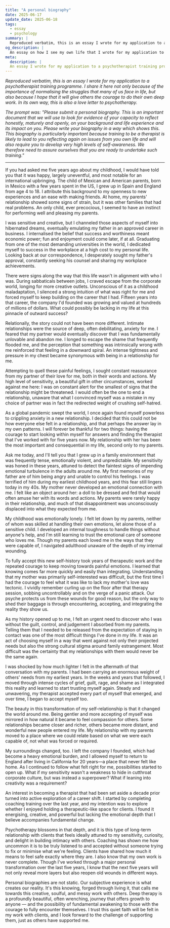 ```yaml
---
title: "A personal biography"
date: 2025-06-17
update_date: 2025-06-18
tags:
  - essay
  - psychology
summary: |
  Reproduced verbatim, this is an essay I wrote for my application to a psychotherapist training programme. I share it here not only because of the importance of normalising the struggles that many of us face in life, but also because I hope that it will give others the courage to do their own deep work.
og_description: |
  An essay on how I see my own life that I wrote for my application to a psychotherapist training programme.
meta:
  description: |
  An essay I wrote for my application to a psychotherapist training programme that shares my personal journey with therapy in a very vulnerable way. I share it here to normalise the struggles that many of us face, and also because I hope that it will inspire others to do their own deep work.
---
```


_Reproduced verbatim, this is an essay I wrote for my application to a psychotherapist training programme. I share it here not only because of the importance of normalising the struggles that many of us face in life, but also because I hope that it will give others the courage to do their own deep work. In its own way, this is also a love letter to psychotherapy._

_The prompt was: "Please submit a personal biography. This is an important document that we will use to look for evidence of your capacity to reflect honestly, maturely and openly, on your background and life experience and its impact on you. Please write your biography in a way which shows this. This biography is particularly important because training to be a therapist is likely to lead to you reflecting again on issues from you own life and will also require you to develop very high levels of self-awareness. We therefore need to assure ourselves that you are ready to undertake such training."_

---

If you had asked me five years ago about my childhood, I would have told you that it was happy, largely uneventful, and most notable for an international upbringing. The child of Mexican and American parents, born in Mexico with a few years spent in the US, I grew up in Spain and England from age 4 to 18. I attribute this background to my openness to new experiences and an ease with making friends. At home, my parents' relationship showed some signs of strain, but it was other families that had real problems. An only child, ever precocious, I seemed to have an instinct for performing well and pleasing my parents.

I was sensitive and creative, but I channeled those aspects of myself into hibernated dreams, eventually emulating my father in an approved career in business. I internalised the belief that success and worthiness meant economic power; fun and enjoyment could come later, if at all. Graduating from one of the most demanding universities in the world, I dedicated myself to success in the workplace at a high cost to my personal life. Looking back at our correspondence, I desperately sought my father's approval, constantly seeking his counsel and sharing my workplace achievements.

There were signs along the way that this life wasn't in alignment with who I was. During sabbaticals between jobs, I craved escape from the corporate world, longing for more creative outlets. Unconscious of it as a childhood maladaptation, I silenced a strong intuition of what was right for me and forced myself to keep building on the career that I had. Fifteen years into that career, the company I'd founded was growing and valued at hundreds of millions of dollars. What could possibly be lacking in my life at this pinnacle of outward success?

Relationally, the story could not have been more different. Intimate relationships were the source of deep, often debilitating, anxiety for me. I feared that my partner would eventually discover that I was fundamentally unlovable and abandon me. I longed to escape the shame that frequently flooded me, and the perception that something was intrinsically wrong with me reinforced that feeling in a downward spiral. An intense tightness and pressure in my chest became synonymous with being in a relationship for me.

Attempting to quell these painful feelings, I sought constant reassurance from my partner of their love for me, both in their words and actions. My high level of sensitivity, a beautiful gift in other circumstances, worked against me here: I was on constant alert for the smallest of signs that the relationship might be threatened. I would often be the one to end a relationship, unaware that what I convinced myself was a mistake in my choice of partner was in fact the redirected weight of crushing self-hatred.

As a global pandemic swept the world, I once again found myself powerless to crippling anxiety in a new relationship. I decided that this could not be how everyone else felt in a relationship, and that perhaps the answer lay in my own patterns. I will forever be thankful for two things: having the courage to start looking within myself for answers and finding the therapist that I've worked with for five years now. My relationship with her has been the most important and consequential in my life, second only to my parents.

Ask me today, and I'll tell you that I grew up in a family environment that was frequently tense, emotionally violent, and unpredictable. My sensitivity was honed in these years, attuned to detect the faintest signs of impending emotional turbulence in the adults around me. My first memories of my father are of him being angry and unable to control his feelings. I was terrified of him during my earliest childhood years, and this fear still lingers today in my 40s. My mother never developed an emotional connection with me. I felt like an object around her: a doll to be dressed and fed that would often amuse her with its words and actions. My parents were rarely happy in their relationship, and much of that disappointment was unconsciously displaced into what they expected from me.

My childhood was emotionally lonely. I felt let down by my parents, neither of whom was skilled at handling their own emotions, let alone those of a sensitive child. I developed an internal toughness to handle things without anyone's help, and I'm still learning to trust the emotional care of someone who loves me. Though my parents each loved me in the ways that they were capable of, I navigated adulthood unaware of the depth of my internal wounding.

To fully accept this new self-history took years of therapeutic work and the repeated courage to keep moving towards painful emotions. I learned that knowing comes far more quickly and easily than integrating. Understanding that my mother was primarily self-interested was difficult, but the first time I had the courage to feel what it was like to lack my mother's love was tectonic. I vividly remember curling up on the floor after that therapy session, sobbing uncontrollably and on the verge of a panic attack. Our psyche protects us from these wounds for good reason, but the only way to shed their baggage is through encountering, accepting, and integrating the reality they show us.

As my history opened up to me, I felt an urgent need to discover who I was without the guilt, control, and judgement I absorbed from my parents. Telling them that I needed to be released from the expectation of staying in contact was one of the most difficult things I’ve done in my life. It was an act of choosing myself in a way that went against not only their projected needs but also the strong cultural stigma around family estrangement. Most difficult was the certainty that my relationships with them would never be the same again.

I was shocked by how much lighter I felt in the aftermath of that conversation with my parents. I had been carrying an enormous weight of others' needs from my earliest years. In the weeks and years that followed, I moved through intense cycles of grief, guilt, rage, and shame as I integrated this reality and learned to start trusting myself again. Steady and unwavering, my therapist accepted every part of myself that emerged, and over time, I began to accept myself too.

The beauty in this transformation of my self-relationship is that it changed the world around me. Being gentler and more accepting of myself was mirrored in how natural it became to feel compassion for others. Some relationships became closer and richer, others became more distant, and wonderful new people entered my life. My relationship with my parents moved to a place where we could relate based on what we were each capable of, not what was forced or required.

My surroundings changed, too. I left the company I founded, which had become a heavy emotional burden, and I allowed myself to return to England after living in California for 20 years—a place that never felt like home. As I continued to follow what felt right for me, possibilities started to open up. What if my sensitivity wasn't a weakness to hide in cutthroat corporate culture, but was instead a superpower? What if leaning into creativity was a requirement?

An interest in becoming a therapist that had been set aside a decade prior turned into active exploration of a career shift. I started by completing coaching training over the last year, and my intention was to explore whether I enjoyed holding a therapeutic-like space for clients. I found it energising, creative, and powerful but lacking the emotional depth that I believe accompanies fundamental change.

Psychotherapy blossoms in that depth, and it is this type of long-term relationship with clients that feels ideally attuned to my sensitivity, curiosity, and delight in building intimacy with others. Coaching has shown me how uncommon it is to be truly listened to and accepted without someone trying to fix or minimise what we're feeling. Clients have shared how much it means to feel safe exactly where they are. I also know that my own work is never complete. Though I've worked through a major personal transformation over the last five years, I know that the next five years will not only reveal more layers but also reopen old wounds in different ways.

Personal biographies are not static. Our subjective experience is what creates our reality. It's this knowing, forged through living it, that calls me towards this creative, soulful, and messy work with others. Deep therapy is a profoundly beautiful, often wrenching, journey that offers growth to anyone — and the possibility of fundamental awakening to those with the courage to fully encounter themselves. I trust this quiet faith will be felt in my work with clients, and I look forward to the challenge of supporting them, just as others have supported me.
